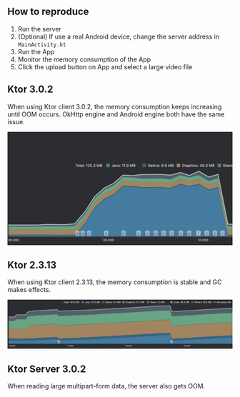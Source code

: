 ## How to reproduce
1. Run the server
2. (Optional) If use a real Android device, change the server address in `MainActivity.kt`
2. Run the App
3. Monitor the memory consumption of the App
4. Click the upload button on App and select a large video file

## Ktor 3.0.2
When using Ktor client 3.0.2, the memory consumption keeps increasing until OOM occurs.
OkHttp engine and Android engine both have the same issue.

![Ktor 3.0.2 with OkHttp Engine](./statics/ktor_3_0_2_okhttp.png)

## Ktor 2.3.13
When using Ktor client 2.3.13, the memory consumption is stable and GC makes effects.

![Ktor 2.3.13 with OkHttp Engine](./statics/ktor_2_3_13_okhttp.png)

## Ktor Server 3.0.2
When reading large multipart-form data, the server also gets OOM.
